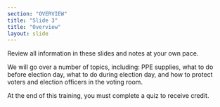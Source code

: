 ```yaml
---
section: "OVERVIEW"
title: "Slide 3"
title: "Overview"
layout: slide
---
```


Review all information in these slides and notes at your own pace.

We will go over a number of topics, including: PPE supplies, what to do before election day, what to do during election day, and how to protect voters and election officers in the voting room.

At the end of this training, you must complete a quiz to receive credit.